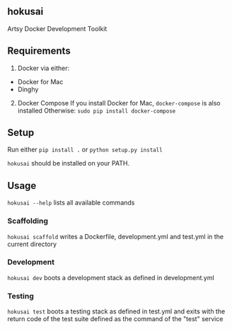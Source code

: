hokusai
-------

Artsy Docker Development Toolkit

## Requirements

1) Docker via either:
  - Docker for Mac
  - Dinghy

2) Docker Compose
  If you install Docker for Mac, `docker-compose` is also installed
  Otherwise: `sudo pip install docker-compose`

## Setup

Run either `pip install .` or `python setup.py install`

`hokusai` should be installed on your PATH.

## Usage

`hokusai --help` lists all available commands

### Scaffolding

`hokusai scaffold` writes a Dockerfile, development.yml and test.yml in the current directory

### Development

`hokusai dev` boots a development stack as defined in development.yml

### Testing

`hokusai test` boots a testing stack as defined in test.yml and exits with the return code of the test suite defined as the command of the "test" service
